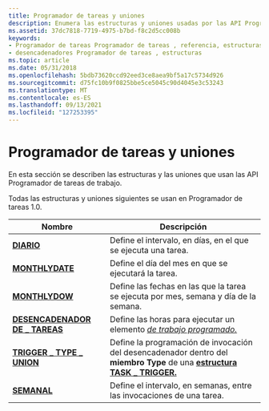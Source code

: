 ```yaml
---
title: Programador de tareas y uniones
description: Enumera las estructuras y uniones usadas por las API Programador de tareas 1.0.
ms.assetid: 37dc7818-7719-4975-b7bd-f8c2d5cc008b
keywords:
- Programador de tareas Programador de tareas , referencia, estructuras y uniones
- desencadenadores Programador de tareas , estructuras
ms.topic: article
ms.date: 05/31/2018
ms.openlocfilehash: 5bdb73620ccd92eed3ce8aea9bf5a17c5734d926
ms.sourcegitcommit: d75fc10b9f0825bbe5ce5045c90d4045e3c53243
ms.translationtype: MT
ms.contentlocale: es-ES
ms.lasthandoff: 09/13/2021
ms.locfileid: "127253395"
---
```

# <a name="task-scheduler-structures-and-unions"></a>Programador de tareas y uniones

En esta sección se describen las estructuras y las uniones que usan las API Programador de tareas de trabajo.

Todas las estructuras y uniones siguientes se usan en Programador de tareas 1.0.



| Nombre                                               | Descripción                                                                                                                     |
|----------------------------------------------------|---------------------------------------------------------------------------------------------------------------------------------|
| [**DIARIO**](/windows/desktop/api/Mstask/ns-mstask-daily)                             | Define el intervalo, en días, en el que se ejecuta una tarea.                                                                          |
| [**MONTHLYDATE**](/windows/desktop/api/Mstask/ns-mstask-monthlydate)                 | Define el día del mes en que se ejecutará la tarea.                                                                                 |
| [**MONTHLYDOW**](/windows/desktop/api/Mstask/ns-mstask-monthlydow)                   | Define las fechas en las que la tarea se ejecuta por mes, semana y día de la semana.                                                     |
| [**DESENCADENADOR DE \_ TAREAS**](/windows/desktop/api/Mstask/ns-mstask-task_trigger)              | Define las horas para ejecutar un elemento [*de trabajo programado.*](w.md)                                                  |
| [**TRIGGER \_ TYPE \_ UNION**](/windows/desktop/api/Mstask/ns-mstask-trigger_type_union) | Define la programación de invocación del desencadenador dentro del **miembro Type** de una [**estructura TASK \_ TRIGGER.**](/windows/desktop/api/Mstask/ns-mstask-task_trigger) |
| [**SEMANAL**](/windows/desktop/api/Mstask/ns-mstask-weekly)                           | Define el intervalo, en semanas, entre las invocaciones de una tarea.                                                                  |



 

 

 




